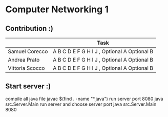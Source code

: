 # Computer Networking 1

## Contribution :)
|                   |                   Task                      |
| ----------------- | ------------------------------------------- |
| Samuel Corecco    | A B C D E F G H I J , Optional A Optional B |
| Andrea Prato      | A B C D E F G H I J , Optional A Optional B |
| Vittoria Scocco   | A B C D E F G H I J , Optional A Optional B |

## Start server :)
compile all java file               javac $(find . -name "*.java")
run server port 8080                java src.Server.Main
run server and choose server port   java src.Server.Main 8080